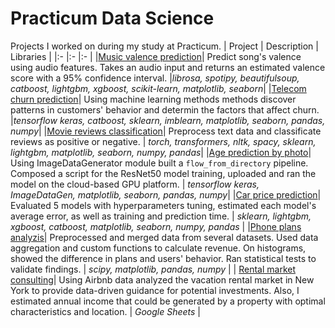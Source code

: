 # Practicum Data Science
Projects I worked on during my study at Practicum.
| Project | Description | Libraries  |
|:- |:- |:- |
|[Music valence prediction](https://github.com/WanomiR/practicum/blob/main/Music%20valence%20prediction/songValencePrediction-shallowModels.ipynb)| Predict song's valence using audio features. Takes an audio input and returns an estimated valence score with a 95% confidence interval. |*librosa, spotipy, beautifulsoup, catboost, lightgbm, xgboost, scikit-learn,  matplotlib, seaborn*|
|[Telecom churn prediction](https://github.com/WanomiR/practicum/blob/main/Telecom%20churn%20prediction/telecom-churn-prediction.ipynb)| Using machine learning methods methods discover patterns in customers' behavior and determin the factors that affect churn. |*tensorflow keras, catboost, sklearn, imblearn, matplotlib, seaborn, pandas, numpy*|
|[Movie reviews classification](https://github.com/WanomiR/practicum/blob/main/Movie%20reviews%20classification/movie-reviews-classification.ipynb)| Preprocess text data and classificate reviews as positive or negative. | *torch, transformers, nltk, spacy, sklearn, lightgbm, matplotlib, seaborn, numpy, pandas*|
|[Age prediction by photo](https://github.com/WanomiR/practicum/blob/main/Age%20prediction%20by%20photo/age-prediction.ipynb)| Using ImageDataGenerator module built a `flow_from_directory` pipeline. Composed a script for the ResNet50 model training, uploaded and ran the model on the cloud-based GPU platform. | *tensorflow keras, ImageDataGen, matplotlib, seaborn, pandas, numpy*|
|[Car price prediction](https://github.com/WanomiR/practicum/blob/main/Car%20price%20prediction/car-price-prediction.ipynb)| Evaluated 5 models with hyperparameters tuning, estimated each model's average error, as well as training and prediction time. | *sklearn, lightgbm, xgboost, catboost, matplotlib, seaborn, numpy, pandas* |
|[Phone plans analyzis](https://github.com/WanomiR/practicum/blob/main/Phone%20plans%20analyzis/phone-plans-analyzis.ipynb)| Preprocessed and merged data from several datasets. Used data aggregation and custom functions to calculate revenue. On histograms, showed the difference in plans and users' behavior. Ran statistical tests to validate findings. | *scipy, matplotlib, pandas, numpy* |
| [Rental market consulting](https://docs.google.com/spreadsheets/d/1sj9lkYIRb0SCa9LSPcjP-b8FuE46_gg5Jsu77bykhJM/edit?usp=sharing)| Using Airbnb data analyzed the vacation rental market in New York to provide data-driven guidance for potential investments. Also, I estimated annual income that could be generated by a property with optimal characteristics and location.  | *Google Sheets* |
